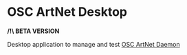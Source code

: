 # OSC ArtNet Desktop

**/!\ BETA VERSION**

Desktop application to manage and test [OSC ArtNet Daemon](https://github.com/MrFrangipane/osc-artnet-daemon)

